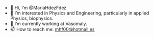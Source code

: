 - 👋 Hi, I’m @MariaHdezFdez
- 👀 I’m interested in Physics and Engineering, particularly in applied Physics, biophysics.
- 🌱 I’m currently working at Vasomaly.
- 📫 How to reach me: mhf00@hotmail.es

<!---
MariaHdezFdez/MariaHdezFdez is a ✨ special ✨ repository because its `README.md` (this file) appears on your GitHub profile.
You can click the Preview link to take a look at your changes.
--->
